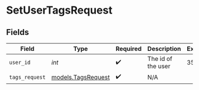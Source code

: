# SetUserTagsRequest


## Fields

| Field                                          | Type                                           | Required                                       | Description                                    | Example                                        |
| ---------------------------------------------- | ---------------------------------------------- | ---------------------------------------------- | ---------------------------------------------- | ---------------------------------------------- |
| `user_id`                                      | *int*                                          | :heavy_check_mark:                             | The id of the user                             | 35436                                          |
| `tags_request`                                 | [models.TagsRequest](../models/tagsrequest.md) | :heavy_check_mark:                             | N/A                                            |                                                |